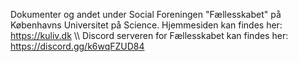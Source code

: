 Dokumenter og andet under Social Foreningen "Fællesskabet" på Københavns Universitet på Science.
Hjemmesiden kan findes her: https://kuliv.dk \\\\
Discord serveren for Fællesskabet kan findes her: https://discord.gg/k6wqFZUD84
